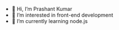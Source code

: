 - 👋 Hi, I’m Prashant Kumar
- 👀 I’m interested in front-end development
- 🌱 I’m currently learning node.js


<!---
prashantkumarpro/prashantkumarpro is a ✨ special ✨ repository because its `README.md` (this file) appears on your GitHub profile.
You can click the Preview link to take a look at your changes.
--->
